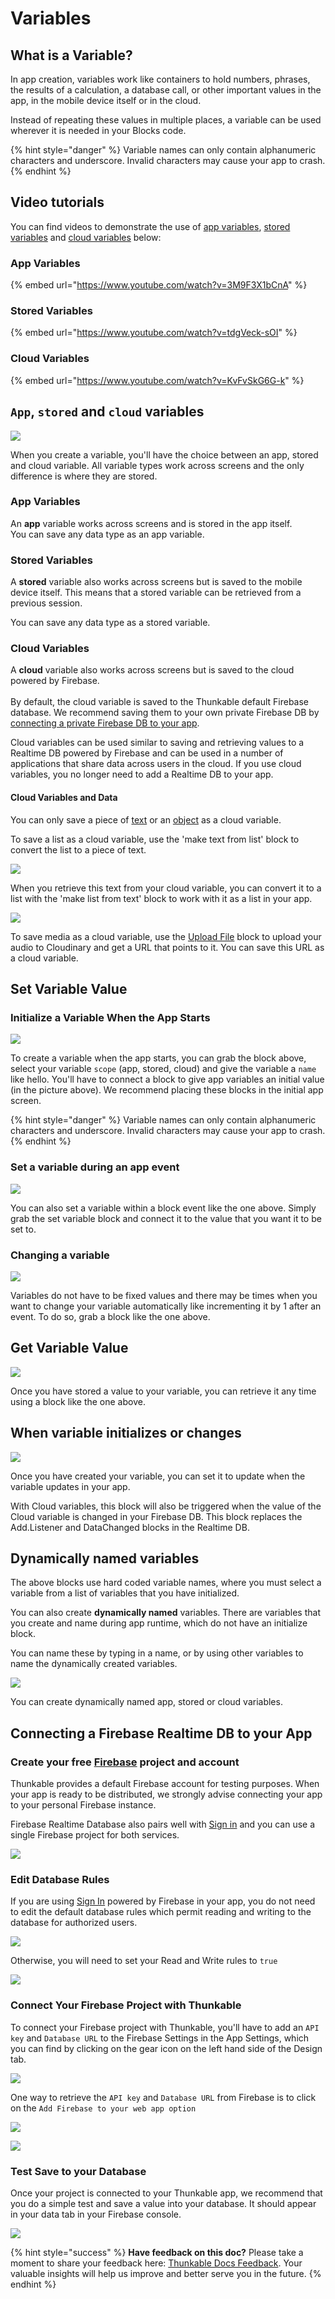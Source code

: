 # Variables

## What is a Variable?

In app creation, variables work like containers to hold numbers, phrases, the results of a calculation, a database call, or other important values in the app, in the mobile device itself or in the cloud.

Instead of repeating these values in multiple places, a variable can be used wherever it is needed in your Blocks code.

{% hint style="danger" %}
Variable names can only contain alphanumeric characters and underscore. Invalid characters may cause your app to crash.
{% endhint %}

## Video tutorials

You can find videos to demonstrate the use of [app variables](variables.md#app-variables), [stored variables](variables.md#stored-variables) and [cloud variables](variables.md#cloud-variables) below:

### App Variables

{% embed url="https://www.youtube.com/watch?v=3M9F3X1bCnA" %}

### Stored Variables

{% embed url="https://www.youtube.com/watch?v=tdgVeck-sOI" %}

### Cloud Variables

{% embed url="https://www.youtube.com/watch?v=KvFvSkG6G-k" %}

## `App`, `stored` and `cloud` variables

![](.gitbook/assets/varset.png)

When you create a variable, you'll have the choice between an app, stored and cloud variable. All variable types work across screens and the only difference is where they are stored.

### App Variables

An **app** variable works across screens and is stored in the app itself. \
You can save any data type as an app variable.

### Stored Variables

A **stored** variable also works across screens but is saved to the mobile device itself. This means that a stored variable can be retrieved from a previous session.

You can save any data type as a stored variable.

### Cloud Variables

A **cloud** variable also works across screens but is saved to the cloud powered by Firebase. \
\
By default, the cloud variable is saved to the Thunkable default Firebase database. We recommend saving them to your own private Firebase DB by [connecting a private Firebase DB to your app](variables.md#connecting-a-firebase-realtime-db-to-your-app).&#x20;

Cloud variables can be used similar to saving and retrieving values to a Realtime DB powered by Firebase and can be used in a number of applications that share data across users in the cloud. If you use cloud variables, you no longer need to add a Realtime DB to your app.

#### Cloud Variables and Data

You can only save a piece of [text](text.md) or an [object](objects.md) as a cloud variable.

To save a list as a cloud variable, use the 'make text from list' block to convert the list to a piece of text.

![](.gitbook/assets/varlist.png)

When you retrieve this text from your cloud variable, you can convert it to a list with the 'make list from text' block to work with it as a list in your app.

![](.gitbook/assets/vartextlist.png)

To save media as a cloud variable, use the [Upload File](files.md#upload-file-to-the-cloud) block to upload your audio to Cloudinary and get a URL that points to it. You can save this URL as a cloud variable.

## Set Variable Value

### Initialize a Variable When the App Starts

![](.gitbook/assets/varval.png)

To create a variable when the app starts, you can grab the block above, select your variable `scope` (app, stored, cloud) and give the variable a `name` like hello. You'll have to connect a block to give app variables an initial value (in the picture above). We recommend placing these blocks in the initial app screen.

{% hint style="danger" %}
Variable names can only contain alphanumeric characters and underscore. Invalid characters may cause your app to crash.
{% endhint %}

### Set a variable during an app event

![](.gitbook/assets/varsetevent.png)

You can also set a variable within a block event like the one above. Simply grab the set variable block and connect it to the value that you want it to be set to.

### Changing a variable

![](.gitbook/assets/varchange.png)

Variables do not have to be fixed values and there may be times when you want to change your variable automatically like incrementing it by 1 after an event. To do so, grab a block like the one above.

## Get Variable Value

![](.gitbook/assets/varget.png)

Once you have stored a value to your variable, you can retrieve it any time using a block like the one above.

## When variable initializes or changes

![](.gitbook/assets/varinit.png)

Once you have created your variable, you can set it to update when the variable updates in your app.&#x20;

With Cloud variables, this block will also be triggered when the value of the Cloud variable is changed in your Firebase DB. This block replaces the Add.Listener and DataChanged blocks in the Realtime DB.

## Dynamically named variables

The above blocks use hard coded variable names, where you must select a variable from a list of variables that you have initialized.

You can also create **dynamically named** variables. There are variables that you create and name during app runtime, which do not have an initialize block.

You can name these by typing in a name, or by using other variables to name the dynamically created variables.

![](.gitbook/assets/screen-shot-2021-04-23-at-8.29.10-am.png)

You can create dynamically named app, stored or cloud variables.

## Connecting a Firebase Realtime DB to your App

### Create your free [Firebase](https://firebase.google.com/) project and account

Thunkable provides a default Firebase account for testing purposes. When your app is ready to be distributed, we strongly advise connecting your app to your personal Firebase instance.

Firebase Realtime Database also pairs well with [Sign in](sign-in.md) and you can use a single Firebase project for both services.

![](<.gitbook/assets/firebase-fig-3 (1).png>)

### Edit Database Rules

If you are using [Sign In](sign-in.md) powered by Firebase in your app, you do not need to edit the default database rules which permit reading and writing to the database for authorized users.

![](.gitbook/assets/firebase-fig-7.png)

Otherwise, you will need to set your Read and Write rules to `true`

![](.gitbook/assets/firebase-fig-8.png)

### Connect Your Firebase Project with Thunkable

To connect your Firebase project with Thunkable, you'll have to add an `API key` and `Database URL` to the Firebase Settings in the App Settings, which you can find by clicking on the gear icon on the left hand side of the Design tab.

![](.gitbook/assets/screen-shot-2021-04-12-at-9.29.28-am.png)

One way to retrieve the `API key` and `Database URL` from Firebase is to click on the `Add Firebase to your web app option`

![](.gitbook/assets/thunkable-documentation-exhibits-68.png)

![](<.gitbook/assets/thunkable-documentation-exhibits-69 (1).png>)

### Test Save to your Database

Once your project is connected to your Thunkable app, we recommend that you do a simple test and save a value into your database. It should appear in your data tab in your Firebase console.

![](.gitbook/assets/firebase-fig-10.png)

{% hint style="success" %}
**Have feedback on this doc?** Please take a moment to share your feedback here: [Thunkable Docs Feedback](https://docs.google.com/forms/d/e/1FAIpQLSfCwn5L2xyla-LSLZX0DSWFcFeJ43qp-r1tELCacuVS2zduLA/viewform?usp=sf\_link). Your valuable insights will help us improve and better serve you in the future.
{% endhint %}
